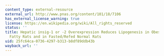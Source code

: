 ```yaml
---
content_type: external-resource
external_url: http://www.pnas.org/content/101/18/7106
has_external_license_warning: true
license: https://en.wikipedia.org/wiki/All_rights_reserved
status: ''
title: Hepatic insig-1 or -2 Overexpression Reduces Lipogenesis in Obese Zucker Diabetic
  Fatty Rats and in Fasted/Refed Normal Rats
uid: 25fc64ca-0736-4297-b313-b8df89ddb43b
wayback_url: ''
---
```

